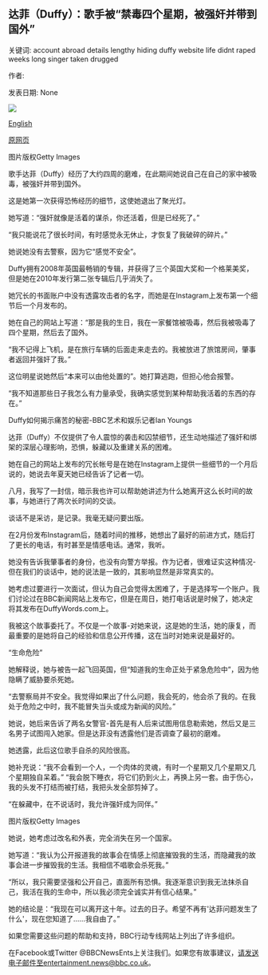 ## 达菲（Duffy）：歌手被“禁毒四个星期，被强奸并带到国外”

关键词: account abroad details lengthy hiding duffy website life didnt raped weeks long singer taken drugged

作者: 

发表日期: None

![](https://ichef.bbci.co.uk/news/1024/branded_news/120F5/production/_111037937_duffy3.jpg)

[English](Duffy%3A%20Singer%20was%20%E2%80%98drugged%20for%20four%20weeks%2C%20raped%20and%20taken%20abroad%E2%80%99.md)

[原网页](https://www.bbc.com/news/entertainment-arts-52177265)

图片版权Getty Images

歌手达菲（Duffy）经历了大约四周的磨难，在此期间她说自己在自己的家中被吸毒，被强奸并带到国外。

这是她第一次获得恐怖经历的细节，这使她退出了聚光灯。

她写道：“强奸就像是活着的谋杀，你还活着，但是已经死了。”

“我只能说花了很长时间，有时感觉永无休止，才恢复了我破碎的碎片。”

她说她没有去警察，因为它“感觉不安全”。

Duffy拥有2008年英国最畅销的专辑，并获得了三个英国大奖和一个格莱美奖，但是她在2010年发行第二张专辑后几乎消失了。

她冗长的书面账户中没有透露攻击者的名字，而她是在Instagram上发布第一个细节后一个月发布的。

她在自己的网站上写道：“那是我的生日，我在一家餐馆被吸毒，然后我被吸毒了四个星期，然后去了国外。

“我不记得上飞机，是在旅行车辆的后面走来走去的。我被放进了旅馆房间，肇事者返回并强奸了我。”

这位明星说她然后“本来可以由他处置的”。她打算逃跑，但担心他会报警。

“我不知道那些日子我怎么有力量承受，我确实感觉到某种帮助我活着的东西的存在。”

Duffy如何揭示痛苦的秘密-BBC艺术和娱乐记者Ian Youngs

达菲（Duffy）不仅提供了令人震惊的袭击和囚禁细节，还生动地描述了强奸和绑架的深层心理影响，恐惧，躲藏以及重建关系的困难。

她在自己的网站上发布的冗长帐号是在她在Instagram上提供一些细节的一个月后说的，她说去年夏天她已经告诉了记者一切。

八月，我写了一封信，暗示我也许可以帮助她讲述为什么她离开这么长时间的故事，与她进行了两次长时间的交谈。

谈话不是采访，是记录。我毫无疑问要出版。

在2月份发布Instagram后，随着时间的推移，她想出了最好的前进方式，随后打了更长的电话，有时甚至是情感电话。通常，我听。

她没有告诉我肇事者的身份，也没有向警方举报。作为记者，很难证实这种情况-但在我们的谈话中，她的说法是一致的，其影响显然是非常真实的。

她考虑过要进行一次面试，但认为自己会觉得太困难了，于是选择写一个账户。我们讨论过在BBC新闻网站上发布它，但是在周日，她打电话说是时候了，她决定将其发布在DuffyWords.com上。

我被这个故事委托了。不仅是一个故事-对她来说，这是她的生活，她的康复，而最重要的是她将自己的经验和信息公开传播，这在当时对她来说是最好的。

“生命危险”

她解释说，她与被告一起飞回英国，但“知道我的生命正处于紧急危险中”，因为他隐瞒了威胁要杀死她。

“去警察局并不安全。我觉得如果出了什么问题，我会死的，他会杀了我的。在我处于危险之中时，我不能冒失当头或成为新闻的风险。”

她说，她后来告诉了两名女警官-首先是有人后来试图用信息勒索她，然后又是三名男子试图闯入她家。但是达菲没有透露他们是否调查了最初的磨难。

她透露，此后这位歌手自杀的风险很高。

她补充说：“我不会看到一个人，一个肉体的灵魂，有时一个星期又几个星期又几个星期独自呆着。” “我会脱下睡衣，将它们扔到火上，再换上另一套。由于伤心，我的头发不打结而被打结，我把头发全部剪掉了。

“在躲藏中，在不说话时，我允许强奸成为同伴。”

图片版权Getty Images

她说，她考虑过改名和外表，完全消失在另一个国家。

她写道：“我认为公开报道我的故事会在情感上彻底摧毁我的生活，而隐藏我的故事会进一步摧毁我的生活。我相信不唱歌会杀死我。”

“所以，我只需要坚强和公开自己，直面所有恐惧。我逐渐意识到我无法抹杀自己，我活在我的生命中，所以我必须完全诚实并有信心结果。”

她的结论是：“我现在可以离开这十年。过去的日子。希望不再有'达菲问题发生了什么'，现在您知道了……我自由了。”

如果您需要这些问题的帮助和支持，BBC行动专线网站上列出了许多组织。

在Facebook或Twitter @BBCNewsEnts上关注我们。如果您有故事建议，请发送电子邮件至entertainment.news@bbc.co.uk。